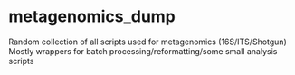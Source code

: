 # metagenomics_dump
Random collection of all scripts used for metagenomics (16S/ITS/Shotgun)
Mostly wrappers for batch processing/reformatting/some small analysis scripts
